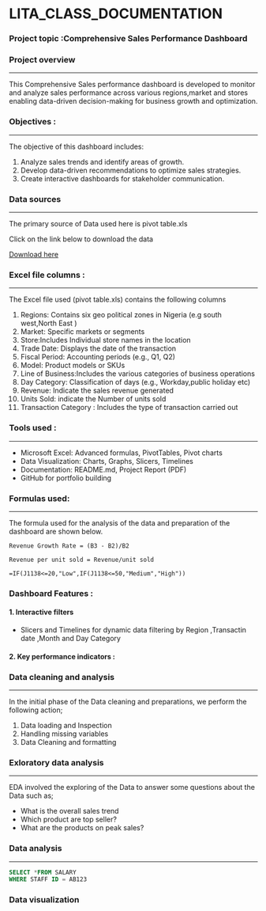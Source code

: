 # LITA_CLASS_DOCUMENTATION

### Project topic :Comprehensive Sales Performance Dashboard

### Project overview 
---
This Comprehensive Sales performance  dashboard is developed to monitor and analyze sales performance across various regions,market and stores  enabling data-driven decision-making for business growth and optimization.

### Objectives :
---
The objective of this dashboard includes:
 1. Analyze sales trends and identify areas of growth.
 2. Develop data-driven recommendations to optimize sales strategies.
 3. Create interactive dashboards for stakeholder communication.


### Data sources
---
The primary source of Data used here is pivot table.xls

Click on the link below to download the data

[Download here](www.google.com)

### Excel file columns :
---
The Excel file used (pivot table.xls) contains the following columns

1. Regions: Contains six geo political zones in Nigeria (e.g south west,North East )
2. Market: Specific markets or segments
3. Store:Includes Individual store names in the location
4. Trade Date: Displays the date of the transaction
5. Fiscal Period: Accounting periods (e.g., Q1, Q2)
6. Model: Product models or SKUs
7. Line of Business:Includes the various categories of business operations
8. Day Category: Classification of days (e.g., Workday,public holiday etc)
9. Revenue: Indicate the sales revenue generated
10. Units Sold: indicate the Number of units sold
11. Transaction Category : Includes the type of transaction carried out

### Tools used :
---
 -	Microsoft Excel: Advanced formulas, PivotTables, Pivot charts
 -	Data Visualization: Charts, Graphs, Slicers, Timelines
 -	Documentation: README.md, Project Report (PDF)
 -	GitHub for portfolio building

   ### Formulas used:
   ---
   The formula used for the analysis of the data and preparation of the dashboard are shown below.
   ```Excel functions and formula
  Revenue Growth Rate = (B3 - B2)/B2

  Revenue per unit sold = Revenue/unit sold

  =IF(J1138<=20,"Low",IF(J1138<=50,"Medium","High"))
  
   ```

### Dashboard Features :
#### 1. Interactive filters
  - Slicers and Timelines for dynamic data filtering by Region ,Transactin date ,Month and Day Category

#### 2. Key performance indicators :


### Data cleaning and analysis
---
In the initial phase of the Data cleaning and preparations, we perform the following action;

1. Data loading and Inspection
2. Handling missing variables
3. Data Cleaning and formatting

### Exloratory data analysis
---
EDA involved the exploring of the Data to answer some questions about the Data such as;

- What is the overall sales trend
- Which product are top seller?
- What are the products on peak sales?
  
### Data analysis 
---
``` SQL
SELECT *FROM SALARY
WHERE STAFF ID = AB123
```

### Data visualization 
